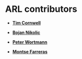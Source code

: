 ARL contributors
================

* **[Tim Cornwell](http://github.com/timcornwell)**

* **[Bojan Nikolic](http://github.com/bnikolic)**
  
* **[Peter Wortmann](http://github.com/scpmw)**

* **[Montse Farreras](http://github.com/mfarrera)**
